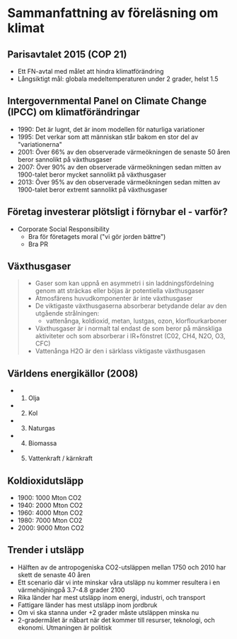 # Sammanfattning av föreläsning om klimat

## Parisavtalet 2015 (COP 21)

- Ett FN-avtal med målet att hindra klimatförändring
- Långsiktigt mål: globala medeltemperaturen under 2 grader, helst 1.5

## Intergovernmental Panel on Climate Change (IPCC) om klimatförändringar

- 1990: Det är lugnt, det är inom modellen för naturliga variationer
- 1995: Det verkar som att människan står bakom en stor del av "variationerna"
- 2001: Över 66% av den observerade värmeökningen de senaste 50 åren beror sannolikt på växthusgaser
- 2007: Över 90% av den observerade värmeökningen sedan mitten av 1900-talet beror mycket sannolikt på växthusgaser 
- 2013: Över 95% av den observerade värmeökningen sedan mitten av 1900-talet beror extremt sannolikt på växthusgaser 

## Företag investerar plötsligt i förnybar el - varför?

- Corporate Social Responsibility
    - Bra för företagets moral ("vi gör jorden bättre")
    - Bra PR

## Växthusgaser

> - Gaser som kan uppnå en asymmetri i sin laddningsfördelning genom att sträckas eller böjas är potentiella växthusgaser
> - Atmosfärens huvudkomponenter är inte växthusgaser
> - De viktigaste växthusgaserna absorberar betydande delar av den utgående strålningen:
>     - vattenånga, koldioxid, metan, lustgas, ozon, klorflourkarboner
> - Växthusgaser är i normalt tal endast de som beror på mänskliga aktiviteter och som absorberar i IR+fönstret (C02, CH4, N2O, O3, CFC)
> - Vattenånga H2O är den i särklass viktigaste växthusgasen

## Världens energikällor (2008)

- 1. Olja
- 2. Kol
- 3. Naturgas
- 4. Biomassa
- 5. Vattenkraft / kärnkraft

## Koldioxidutsläpp

- 1900: 1000 Mton CO2
- 1940: 2000 Mton CO2
- 1960: 4000 Mton CO2
- 1980: 7000 Mton CO2
- 2000: 9000 Mton CO2

## Trender i utsläpp

- Hälften av de antropogeniska CO2-utsläppen mellan 1750 och 2010 har skett de senaste 40 åren
- Ett scenario där vi inte minskar våra utsläpp nu kommer resultera i en värmehöjningpå 3.7-4.8 grader 2100
- Rika länder har mest utsläpp inom energi, industri, och transport
- Fattigare länder has mest utsläpp inom jordbruk
- Om vi ska stanna under +2 grader måste utsläppen minska nu
- 2-gradermålet är nåbart när det kommer till resurser, teknologi, och ekonomi. Utmaningen är politisk

